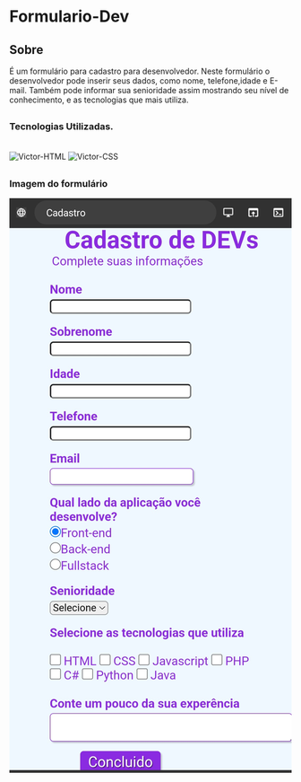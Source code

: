 # Formulario-Dev

## Sobre

É  um formulário para cadastro para desenvolvedor.
Neste formulário  o desenvolvedor pode inserir seus dados, como nome, telefone,idade e E-mail. Também pode informar sua senioridade  assim mostrando  seu nível de conhecimento, e as tecnologias que mais utiliza. 

##

### Tecnologias Utilizadas.

<div style="display: inline_block"><br>
  <img align="center" alt="Victor-HTML" height="30" width="40" src="https://cdn.jsdelivr.net/gh/devicons/devicon/icons/html5/html5-original-wordmark.svg" />
  <img align="center" alt="Victor-CSS" height="30" width="40" src="https://cdn.jsdelivr.net/gh/devicons/devicon/icons/css3/css3-original-wordmark.svg" />
</div>

##
### Imagem do formulário 

<img align="center" alt="imagem-formulario" src="Screenshot_20230401_145442_Acode.jpg"/>
